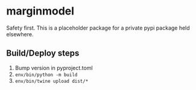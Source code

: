 # marginmodel

Safety first. This is a placeholder package for a private pypi package held
elsewhere.

## Build/Deploy steps

  1. Bump version in pyproject.toml
  2. `env/bin/python -m build`
  3. `env/bin/twine upload dist/*`
